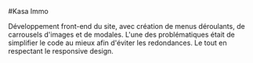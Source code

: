 #Kasa Immo

Développement front-end du site, avec création de menus déroulants, de carrousels d'images et de modales. L'une des problématiques était de simplifier le code au mieux afin d'éviter les redondances. Le tout en respectant le responsive design.
